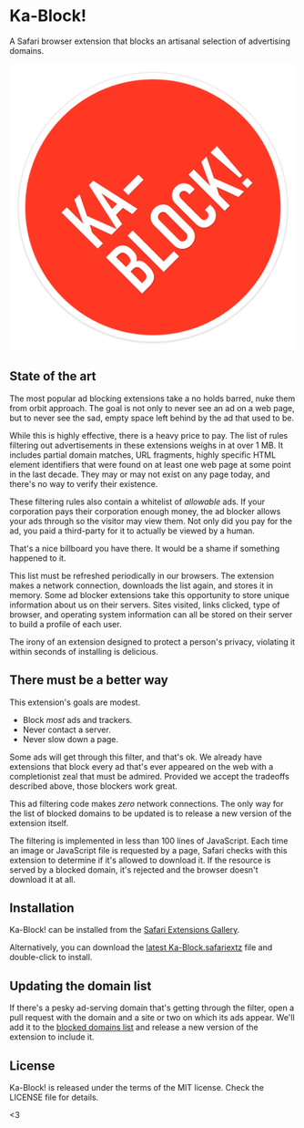 # Ka-Block!

A Safari browser extension that blocks an artisanal selection of advertising
domains.

![Ka-Block](/Ka-Block.safariextension/Icon.png)

## State of the art

The most popular ad blocking extensions take a no holds barred, nuke them from
orbit approach. The goal is not only to never see an ad on a web page, but to never
see the sad, empty space left behind by the ad that used to be.

While this is highly effective, there is a heavy price to pay. The list of rules
filtering out advertisements in these extensions weighs in at over 1 MB. It
includes partial domain matches, URL fragments, highly specific HTML element
identifiers that were found on at least one web page at some point in the last
decade. They may or may not exist on any page today, and there's no way to
verify their existence.

These filtering rules also contain a whitelist of *allowable* ads. If your
corporation pays their corporation enough money, the ad blocker allows your
ads through so the visitor may view them. Not only did you pay for the ad,
you paid a third-party for it to actually be viewed by a human.

That's a nice billboard you have there. It would be a shame if something
happened to it.

This list must be refreshed periodically in our browsers. The extension makes
a network connection, downloads the list again, and stores it in memory. Some
ad blocker extensions take this opportunity to store unique information about
us on their servers. Sites visited, links clicked, type of browser, and
operating system information can all be stored on their server to build a
profile of each user.

The irony of an extension designed to protect a person's privacy, violating
it within seconds of installing is delicious.

## There must be a better way

This extension's goals are modest.

- Block *most* ads and trackers.
- Never contact a server.
- Never slow down a page.

Some ads will get through this filter, and that's ok. We already have
extensions that block every ad that's ever appeared on the web with a
completionist zeal that must be admired. Provided we accept the tradeoffs
described above, those blockers work great.

This ad filtering code makes *zero* network connections. The only way for the
list of blocked domains to be updated is to release a new version of the
extension itself.

The filtering is implemented in less than 100 lines of JavaScript. Each time
an image or JavaScript file is requested by a page, Safari checks with this
extension to determine if it's allowed to download it. If the resource is
served by a blocked domain, it's rejected and the browser doesn't download
it at all.

## Installation

Ka-Block! can be installed from the [Safari Extensions Gallery][gallery].

Alternatively, you can download the [latest Ka-Block.safariextz][latest]
file and double-click to install.

## Updating the domain list

If there's a pesky ad-serving domain that's getting through the filter, open
a pull request with the domain and a site or two on which its ads appear. We'll
add it to the [blocked domains list](/Ka-Block.safariextension/blockerList.json)
and release a new version of the extension to include it.

## License

Ka-Block! is released under the terms of the MIT license. Check the LICENSE
file for details.

<3

[latest]: https://github.com/dgraham/Ka-Block/releases/latest
[gallery]: https://extensions.apple.com/details/?id=com.negativecode.safari.ka-block-UYW4V22L7E
